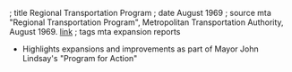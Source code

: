 ; title Regional Transportation Program
; date August 1969
; source mta "Regional Transportation Program", Metropolitan Transportation Authority, August 1969. [link](https://ia800502.us.archive.org/14/items/regionaltranspor00newy/regionaltranspor00newy.pdf)
; tags mta expansion reports

- Highlights expansions and improvements as part of Mayor John Lindsay's "Program for Action"

